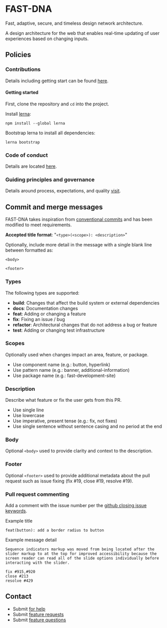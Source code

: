 # FAST-DNA
Fast, adaptive, secure, and timeless design network architecture.

A design architecture for the web that enables real-time updating of user experiences based on changing inputs.

## Policies
### Contributions
Details including getting start can be found [here](https://github.com/Microsoft/fast-dna/blob/master/CONTRIBUTING.md).

#### Getting started
First, clone the repository and `cd` into the project.

Install [lerna](https://github.com/lerna/lerna):
```shell
npm install --global lerna
```

Bootstrap lerna to install all dependencies:
```shell
lerna bootstrap
```

### Code of conduct
Details are located [here](https://github.com/Microsoft/fast-dna/blob/master/CODE_OF_CONDUCT.md).

### Guiding principles and governance
Details around process, expectations, and quality [visit](https://fluentweb.com/prototyping/contribution-policy).

## Commit and merge messages
FAST-DNA takes inspiration from [conventional commits](https://conventionalcommits.org/) and has been modified to meet requirements.

**Accepted title format**: "`<type>(<scope>): <description>`"

Optionally, include more detail in the message with a single blank line between formatted as:
```
<body>

<footer>
```

### Types
The following types are supported:
- **build**: Changes that affect the build system or external dependencies
- **docs**: Documentation changes
- **feat**: Adding or changing a feature
- **fix**: Fixing an issue / bug
- **refactor**: Architectural changes that do not address a bug or feature
- **test**: Adding or changing test infrastructure

### Scopes
Optionally used when changes impact an area, feature, or package. 
- Use component name (e.g.: button, hyperlink)
- Use pattern name (e.g.: banner, additional-information)
- Use package name (e.g.: fast-development-site)

### Description
Describe what feature or fix the user gets from this PR.
- Use single line
- Use lowercase
- Use imperative, present tense (e.g.: fix, not fixes)
- Use single sentence without sentence casing and no period at the end

### Body
Optional `<body>` used to provide clarity and context to the description.

### Footer
Optional `<footer>` used to provide additional metadata about the pull request such as issue fixing (fix #19, close #19, resolve #19).

### Pull request commenting
Add a comment with the issue number per the [github closing issue keywords](https://help.github.com/articles/closing-issues-using-keywords/).

Example title
```
feat(button): add a border radius to button
```

Example message detail
```
Sequence indicators markup was moved from being located after the slider markup to at the top for improved accessibility because the screen reader can read all of the slide options individually before interacting with the slider.

fix #915,#920
close #213
resolve #429
```

## Contact
* Submit [for help](https://stackoverflow.com/questions/tagged/fast-dna) 
* Submit [feature requests](https://github.com/Microsoft/fast-dna/issues/new?labels=feature%20:%20request)
* Submit [feature questions](https://github.com/Microsoft/fast-dna/issues/new?labels=feature%20:%20question)
